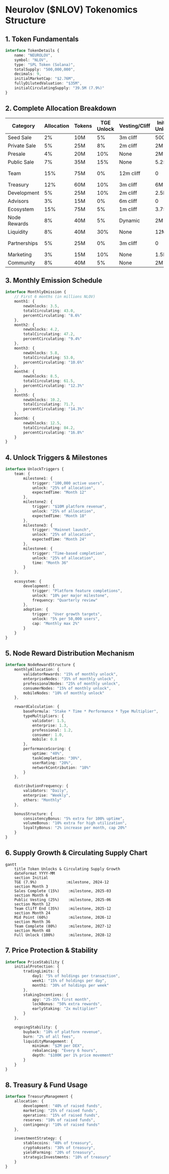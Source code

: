# Neurolov ($NLOV)  Tokenomics Structure

## 1. Token Fundamentals
```typescript
interface TokenDetails {
    name: "NEUROLOV",
    symbol: "NLOV",
    type: "SPL Token (Solana)",
    totalSupply: "500,000,000",
    decimals: 9,
    initialMarketCap: "$2.76M",
    fullyDilutedValuation: "$35M",
    initialCirculatingSupply: "39.5M (7.9%)"
}
```

## 2. Complete Allocation Breakdown

| Category | Allocation | Tokens | TGE Unlock | Vesting/Cliff | Initial Unlock | Lock/Vesting Period |
|----------|------------|--------|------------|---------------|----------------|-------------------|
| Seed Sale | 2% | 10M | 5% | 3m cliff | 500K | 12m linear |
| Private Sale | 5% | 25M | 8% | 2m cliff | 2M | 10m linear |
| Presale | 4% | 20M | 10% | None | 2M | 8m linear |
| Public Sale | 7% | 35M | 15% | None | 5.25M | 6m linear |
| Team | 15% | 75M | 0% | 12m cliff | 0 | 36m linear + milestones |
| Treasury | 12% | 60M | 10% | 3m cliff | 6M | 36m linear |
| Development | 5% | 25M | 10% | 2m cliff | 2.5M | 24m linear |
| Advisors | 3% | 15M | 0% | 6m cliff | 0 | 24m linear |
| Ecosystem | 15% | 75M | 5% | 1m cliff | 3.75M | 48m linear |
| Node Rewards | 8% | 40M | 5% | Dynamic | 2M | Performance-based |
| Liquidity | 8% | 40M | 30% | None | 12M | 24m linear |
| Partnerships | 5% | 25M | 0% | 3m cliff | 0 | 36m case-by-case |
| Marketing | 3% | 15M | 10% | None | 1.5M | 24m linear |
| Community | 8% | 40M | 5% | None | 2M | 48m linear |

## 3. Monthly Emission Schedule

```typescript
interface MonthlyEmission {
    // First 6 months (in millions NLOV)
    month1: {
        newUnlocks: 3.5,
        totalCirculating: 43.0,
        percentCirculating: "8.6%"
    },
    month2: {
        newUnlocks: 4.2,
        totalCirculating: 47.2,
        percentCirculating: "9.4%"
    },
    month3: {
        newUnlocks: 5.8,
        totalCirculating: 53.0,
        percentCirculating: "10.6%"
    },
    month4: {
        newUnlocks: 8.5,
        totalCirculating: 61.5,
        percentCirculating: "12.3%"
    },
    month5: {
        newUnlocks: 10.2,
        totalCirculating: 71.7,
        percentCirculating: "14.3%"
    },
    month6: {
        newUnlocks: 12.5,
        totalCirculating: 84.2,
        percentCirculating: "16.8%"
    }
}
```

## 4. Unlock Triggers & Milestones

```typescript
interface UnlockTriggers {
    team: {
        milestone1: {
            trigger: "100,000 active users",
            unlock: "25% of allocation",
            expectedTime: "Month 12"
        },
        milestone2: {
            trigger: "$10M platform revenue",
            unlock: "25% of allocation",
            expectedTime: "Month 18"
        },
        milestone3: {
            trigger: "Mainnet launch",
            unlock: "25% of allocation",
            expectedTime: "Month 24"
        },
        milestone4: {
            trigger: "Time-based completion",
            unlock: "25% of allocation",
            time: "Month 36"
        }
    },
    
    ecosystem: {
        development: {
            trigger: "Platform feature completions",
            unlock: "10% per major milestone",
            frequency: "Quarterly review"
        },
        adoption: {
            trigger: "User growth targets",
            unlock: "5% per 50,000 users",
            cap: "Monthly max 2%"
        }
    }
}
```

## 5. Node Reward Distribution Mechanism

```typescript
interface NodeRewardStructure {
    monthlyAllocation: {
        validatorRewards: "15% of monthly unlock",
        enterpriseNodes: "35% of monthly unlock",
        professionalNodes: "25% of monthly unlock",
        consumerNodes: "15% of monthly unlock",
        mobileNodes: "10% of monthly unlock"
    },

    rewardCalculation: {
        baseFormula: "Stake * Time * Performance * Type Multiplier",
        typeMultipliers: {
            validator: 1.5,
            enterprise: 1.3,
            professional: 1.2,
            consumer: 1.0,
            mobile: 0.8
        },
        performanceScoring: {
            uptime: "40%",
            taskCompletion: "30%",
            userRating: "20%",
            networkContribution: "10%"
        }
    },

    distributionFrequency: {
        validators: "Daily",
        enterprise: "Weekly",
        others: "Monthly"
    },

    bonusStructure: {
        consistencyBonus: "5% extra for 100% uptime",
        volumeBonus: "10% extra for high utilization",
        loyaltyBonus: "2% increase per month, cap 20%"
    }
}
```

## 6. Supply Growth & Circulating Supply Chart

```mermaid
gantt
    title Token Unlocks & Circulating Supply Growth
    dateFormat YYYY-MM
    section Initial
    TGE (7.9%)             :milestone, 2024-12
    section Month 3
    Sales Complete (15%)    :milestone, 2025-03
    section Month 6
    Public Vesting (25%)    :milestone, 2025-06
    section Month 12
    Team Cliff End (35%)    :milestone, 2025-12
    section Month 24
    Mid Point (60%)         :milestone, 2026-12
    section Month 36
    Team Complete (80%)     :milestone, 2027-12
    section Month 48
    Full Unlock (100%)      :milestone, 2028-12
```

## 7. Price Protection & Stability

```typescript
interface PriceStability {
    initialProtection: {
        tradingLimits: {
            day1: "5% of holdings per transaction",
            week1: "15% of holdings per day",
            month1: "30% of holdings per week"
        },
        stakingIncentives: {
            apy: "25-35% first month",
            lockBonus: "50% extra rewards",
            earlyStaking: "2x multiplier"
        }
    },

    ongoingStability: {
        buyback: "10% of platform revenue",
        burn: "2% of all fees",
        liquidityManagement: {
            minimum: "$2M per DEX",
            rebalancing: "Every 6 hours",
            depth: "$100K per 1% price movement"
        }
    }
}
```

## 8. Treasury & Fund Usage

```typescript
interface TreasuryManagement {
    allocation: {
        development: "40% of raised funds",
        marketing: "25% of raised funds",
        operations: "15% of raised funds",
        reserves: "10% of raised funds",
        contingency: "10% of raised funds"
    },

    investmentStrategy: {
        stablecoins: "40% of treasury",
        cryptoAssets: "30% of treasury",
        yieldFarming: "20% of treasury",
        strategicInvestments: "10% of treasury"
    }
}
```
